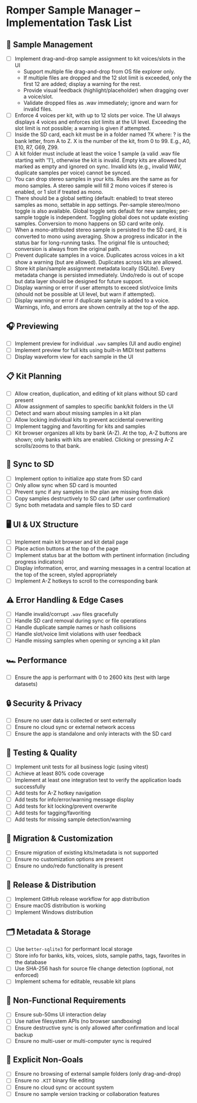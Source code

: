 # Romper Sample Manager – Implementation Task List

## 📁 Sample Management
- [ ] Implement drag-and-drop sample assignment to kit voices/slots in the UI
  - Support multiple file drag-and-drop from OS file explorer only.
  - If multiple files are dropped and the 12 slot limit is exceeded, only the first 12 are added; display a warning for the rest.
  - Provide visual feedback (highlight/placeholder) when dragging over a voice/slot.
  - Validate dropped files as .wav immediately; ignore and warn for invalid files.
- [ ] Enforce 4 voices per kit, with up to 12 slots per voice. The UI always displays 4 voices and enforces slot limits at the UI level. Exceeding the slot limit is not possible; a warning is given if attempted.
- [ ] Inside the SD card, each kit must be in a folder named ?X where: ? is the bank letter, from A to Z. X is the number of the kit, from 0 to 99. E.g., A0, E10, R7, G69, Z99.
- [ ] A kit folder must include at least the voice 1 sample (a valid .wav file starting with '1'), otherwise the kit is invalid. Empty kits are allowed but marked as empty and ignored on sync. Invalid kits (e.g., invalid WAV, duplicate samples per voice) cannot be synced.
- [ ] You can drop stereo samples in your kits. Rules are the same as for mono samples. A stereo sample will fill 2 mono voices if stereo is enabled, or 1 slot if treated as mono.
- [ ] There should be a global setting (default: enabled) to treat stereo samples as mono, settable in app settings. Per-sample stereo/mono toggle is also available. Global toggle sets default for new samples; per-sample toggle is independent. Toggling global does not update existing samples. Conversion to mono happens on SD card write only.
- [ ] When a mono-attributed stereo sample is persisted to the SD card, it is converted to mono using averaging. Show a progress indicator in the status bar for long-running tasks. The original file is untouched; conversion is always from the original path.
- [ ] Prevent duplicate samples in a voice. Duplicates across voices in a kit show a warning (but are allowed). Duplicates across kits are allowed.
- [ ] Store kit plan/sample assignment metadata locally (SQLite). Every metadata change is persisted immediately. Undo/redo is out of scope but data layer should be designed for future support.
- [ ] Display warning or error if user attempts to exceed slot/voice limits (should not be possible at UI level, but warn if attempted).
- [ ] Display warning or error if duplicate sample is added to a voice. Warnings, info, and errors are shown centrally at the top of the app.

## 🎧 Previewing
- [ ] Implement preview for individual `.wav` samples (UI and audio engine)
- [ ] Implement preview for full kits using built-in MIDI test patterns
- [ ] Display waveform view for each sample in the UI

## 📋 Kit Planning
- [ ] Allow creation, duplication, and editing of kit plans without SD card present
- [ ] Allow assignment of samples to specific bank/kit folders in the UI
- [ ] Detect and warn about missing samples in a kit plan
- [ ] Allow locking individual kits to prevent accidental overwriting
- [ ] Implement tagging and favoriting for kits and samples
- [ ] Kit browser organizes all kits by bank (A-Z). At the top, A-Z buttons are shown; only banks with kits are enabled. Clicking or pressing A-Z scrolls/zooms to that bank.

## 🔄 Sync to SD
- [ ] Implement option to initialize app state from SD card
- [ ] Only allow sync when SD card is mounted
- [ ] Prevent sync if any samples in the plan are missing from disk
- [ ] Copy samples destructively to SD card (after user confirmation)
- [ ] Sync both metadata and sample files to SD card

## 🖥 UI & UX Structure
- [ ] Implement main kit browser and kit detail page
- [ ] Place action buttons at the top of the page
- [ ] Implement status bar at the bottom with pertinent information (including progress indicators)
- [ ] Display information, error, and warning messages in a central location at the top of the screen, styled appropriately
- [ ] Implement A-Z hotkeys to scroll to the corresponding bank

## ⚠️ Error Handling & Edge Cases
- [ ] Handle invalid/corrupt `.wav` files gracefully
- [ ] Handle SD card removal during sync or file operations
- [ ] Handle duplicate sample names or hash collisions
- [ ] Handle slot/voice limit violations with user feedback
- [ ] Handle missing samples when opening or syncing a kit plan

## 🏎 Performance
- [ ] Ensure the app is performant with 0 to 2600 kits (test with large datasets)

## 🔒 Security & Privacy
- [ ] Ensure no user data is collected or sent externally
- [ ] Ensure no cloud sync or external network access
- [ ] Ensure the app is standalone and only interacts with the SD card

## 🧪 Testing & Quality
- [ ] Implement unit tests for all business logic (using vitest)
- [ ] Achieve at least 80% code coverage
- [ ] Implement at least one integration test to verify the application loads successfully
- [ ] Add tests for A-Z hotkey navigation
- [ ] Add tests for info/error/warning message display
- [ ] Add tests for kit locking/prevent overwrite
- [ ] Add tests for tagging/favoriting
- [ ] Add tests for missing sample detection/warning

## 🔄 Migration & Customization
- [ ] Ensure migration of existing kits/metadata is not supported
- [ ] Ensure no customization options are present
- [ ] Ensure no undo/redo functionality is present

## 🚀 Release & Distribution
- [ ] Implement GitHub release workflow for app distribution
- [ ] Ensure macOS distribution is working
- [ ] Implement Windows distribution

## 🗂 Metadata & Storage
- [ ] Use `better-sqlite3` for performant local storage
- [ ] Store info for banks, kits, voices, slots, sample paths, tags, favorites in the database
- [ ] Use SHA-256 hash for source file change detection (optional, not enforced)
- [ ] Implement schema for editable, reusable kit plans

## 🧩 Non-Functional Requirements
- [ ] Ensure sub-50ms UI interaction delay
- [ ] Use native filesystem APIs (no browser sandboxing)
- [ ] Ensure destructive sync is only allowed after confirmation and local backup
- [ ] Ensure no multi-user or multi-computer sync is required

## 🚫 Explicit Non-Goals
- [ ] Ensure no browsing of external sample folders (only drag-and-drop)
- [ ] Ensure no `.KIT` binary file editing
- [ ] Ensure no cloud sync or account system
- [ ] Ensure no sample version tracking or collaboration features

